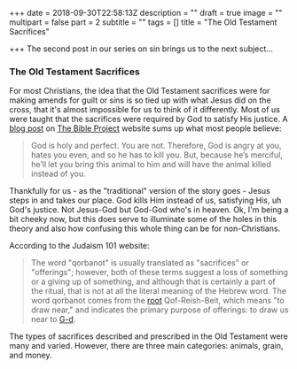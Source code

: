 +++
date = 2018-09-30T22:58:13Z
description = ""
draft = true
image = ""
multipart = false
part = 2
subtitle = ""
tags = []
title = "The Old Testament Sacrifices"

+++
The second post in our series on sin brings us to the next subject...

### The Old Testament Sacrifices

For most Christians, the idea that the Old Testament sacrifices were for making amends for guilt or sins is so tied up with what Jesus did on the cross, that it's almost impossible for us to think of it differently. Most of us were taught that the sacrifices were required by God to satisfy His justice. A [blog post](https://thebibleproject.com/blog/animal-sacrifice-really/ "Animal Sacrifice? Really?") on [The Bible Project](https://thebibleproject.com/ "The Bible Project website") website sums up what most people believe:

> God is holy and perfect. You are not. Therefore, God is angry at you, hates you even, and so he has to kill you. But, because he’s merciful, he’ll let you bring this animal to him and will have the animal killed instead of you.

Thankfully for us - as the "traditional" version of the story goes - Jesus steps in and takes our place. God kills Him instead of us, satisfying His, uh God's justice. Not Jesus-God but God-God who's in heaven. Ok, I'm being a bit cheeky now, but this does serve to illuminate some of the holes in this theory and also how confusing this whole thing can be for non-Christians.

According to the Judaism 101 website:

> The word "qorbanot" is usually translated as "sacrifices" or "offerings"; however, both of these terms suggest a loss of something or a giving up of something, and although that is certainly a part of the ritual, that is not at all the literal meaning of the Hebrew word. The word qorbanot comes from the [root](http://www.jewfaq.org/defs/root.htm) Qof-Reish-Beit, which means "to draw near," and indicates the primary purpose of offerings: to draw us near to [G-d](http://www.jewfaq.org/defs/g-d.htm).

The types of sacrifices described and prescribed in the Old Testament were many and varied. However, there are three main categories: animals, grain, and money.